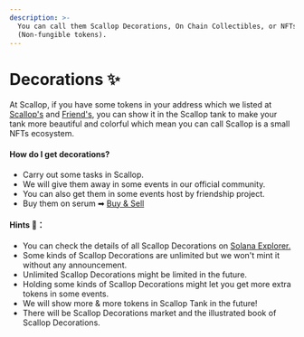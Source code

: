 ```yaml
---
description: >-
  You can call them Scallop Decorations, On Chain Collectibles, or NFTs
  (Non-fungible tokens).
---
```


# Decorations ✨

At Scallop, if you have some tokens in your address which we listed at [Scallop's](scallop.md) and [Friend's](friend.md), you can show it in the Scallop tank to make your tank more beautiful and colorful which mean you can call Scallop is a small NFTs ecosystem.

#### How do I get decorations?

* Carry out some tasks in Scallop.
* We will give them away in some events in our official community.
* You can also get them in some events host by friendship project.
* Buy them on serum ➡ [Buy & Sell](buy-and-sell.md)

#### Hints 🧐**：**

* You can check the details of all Scallop Decorations on [Solana Explorer.](https://explorer.solana.com/address/SeawdHf3NHG6gxCrezQxr5oJAHTLJd6JsQxxd144yaz)
* Some kinds of Scallop Decorations are unlimited but we won't mint it without any announcement.
* Unlimited Scallop Decorations might be limited in the future.
* Holding some kinds of Scallop Decorations might let you get more extra tokens in some events.
* We will show more & more tokens in Scallop Tank in the future!
* There will be Scallop Decorations market and the illustrated book of Scallop Decorations.





